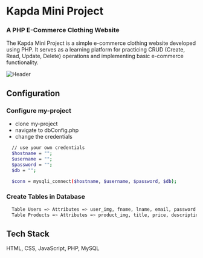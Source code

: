 
<h1 align="left">Kapda Mini Project</h1>
<h3 align="left">A PHP E-Commerce Clothing Website</h1>
<p clign="left">The Kapda Mini Project is a simple e-commerce clothing website developed using PHP. It serves as a learning platform for practicing CRUD (Create, Read, Update, Delete) operations and implementing basic e-commerce functionality.</p>

![Header](https://raw.githubusercontent.com/diwashTiwari/Mini-Cloth/master/assets/images/kapdaCoverImage.png "Header")

## Configuration

### Configure my-project <br/>

- clone my-project  <br/>
- navigate to dbConfig.php <br/>
- change the credentials <br/>

```bash
  // use your own credentials
  $hostname = "";
  $username = "";
  $password = "";
  $db = "";

  $conn = mysqli_connect($hostname, $username, $password, $db);
```

### Create Tables in Database

```bash
  Table Users => Attributes => user_img, fname, lname, email, password
  Table Products => Attributes => product_img, title, price, description,
```

## Tech Stack

HTML, CSS, JavaScript, PHP, MySQL 


